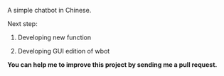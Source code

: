 A simple chatbot in Chinese.

Next step:

1. Developing new function

2. Developing GUI edition of wbot

**You can help me to improve this project by sending me a pull request.**